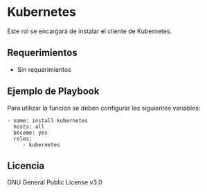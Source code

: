 Kubernetes
==========

Este rol se encargará de instalar el cliente de Kubernetes.

Requerimientos
--------------

- Sin requerimientos

Ejemplo de Playbook
-------------------

Para utilizar la función se deben configurar las siguientes variables:

    - name: install kubernetes
      hosts: all
      become: yes
      roles: 
         - kubernetes

Licencia
--------

GNU General Public License v3.0